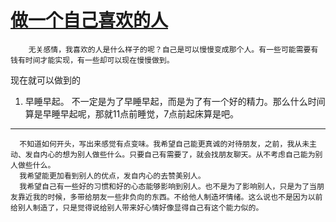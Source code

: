 # [做一个自己喜欢的人](https://github.com/fanfan50/blog/issues/5)

        无关感情，我喜欢的人是什么样子的呢？自己是可以慢慢变成那个人。有一些可能需要有钱有时间才能实现，有一些却可以现在慢慢做到。

现在就可以做到的
1. 早睡早起。
不一定是为了早睡早起，而是为了有一个好的精力。那么什么时间算是早睡早起呢，那就11点前睡觉，7点前起床算是吧。

---

      不知道如何开头，写出来感觉有点变味。我希望自己能更真诚的对待朋友，之前，我从未主动、发自内心的想为别人做些什么。只要自己有需要了，就会找朋友聊天。从不考虑自己能为别人做些什么。
      我希望能更加看到别人的优点，发自内心的去赞美别人。
      我希望自己有一些好的习惯和好的心态能够影响到别人。也不是为了影响别人，只是为了当朋友靠近我的时候，多带给朋友一些非负向的东西。不给他人制造坏情绪。这么说也不是因为以前给别人制造了，只是觉得说给别人带来好心情好像显得自己有这个能力似的。